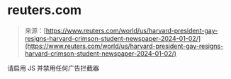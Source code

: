 <!--yml

分类: 未分类

日期: 2024-05-27 14:25:40

-->

# reuters.com

> 来源：[https://www.reuters.com/world/us/harvard-president-gay-resigns-harvard-crimson-student-newspaper-2024-01-02/](https://www.reuters.com/world/us/harvard-president-gay-resigns-harvard-crimson-student-newspaper-2024-01-02/)

请启用 JS 并禁用任何广告拦截器
